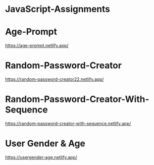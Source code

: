 # JavaScript-Assignments

# Age-Prompt
https://age-prompt.netlify.app/

# Random-Password-Creator
https://random-password-creator22.netlify.app/

# Random-Password-Creator-With-Sequence
https://random-password-creator-with-sequence.netlify.app/

# User Gender & Age
https://usergender-age.netlify.app/
